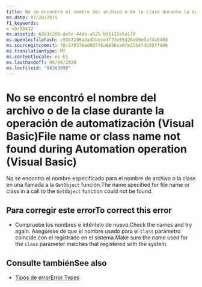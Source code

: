```yaml
---
title: No se encontró el nombre del archivo o de la clase durante la operación de Automation
ms.date: 07/20/2015
f1_keywords:
- vbrID432
ms.assetid: 6883c208-de5e-44da-a525-b50122e5a170
ms.openlocfilehash: c9387286a3a4bbece4f73e05d28eb9e0afda048d
ms.sourcegitcommit: f8c270376ed905f6a8896ce0fe25b4f4b38ff498
ms.translationtype: MT
ms.contentlocale: es-ES
ms.lasthandoff: 06/04/2020
ms.locfileid: "84363090"
---
```

# <a name="file-name-or-class-name-not-found-during-automation-operation-visual-basic"></a><span data-ttu-id="f4dc0-102">No se encontró el nombre del archivo o de la clase durante la operación de automatización (Visual Basic)</span><span class="sxs-lookup"><span data-stu-id="f4dc0-102">File name or class name not found during Automation operation (Visual Basic)</span></span>
<span data-ttu-id="f4dc0-103">No se encontró el nombre especificado para el nombre de archivo o la clase en una llamada a la `GetObject` función.</span><span class="sxs-lookup"><span data-stu-id="f4dc0-103">The name specified for file name or class in a call to the `GetObject` function could not be found.</span></span>  
  
## <a name="to-correct-this-error"></a><span data-ttu-id="f4dc0-104">Para corregir este error</span><span class="sxs-lookup"><span data-stu-id="f4dc0-104">To correct this error</span></span>  
  
- <span data-ttu-id="f4dc0-105">Compruebe los nombres e inténtelo de nuevo.</span><span class="sxs-lookup"><span data-stu-id="f4dc0-105">Check the names and try again.</span></span> <span data-ttu-id="f4dc0-106">Asegúrese de que el nombre usado para el `class` parámetro coincide con el registrado en el sistema.</span><span class="sxs-lookup"><span data-stu-id="f4dc0-106">Make sure the name used for the `class` parameter matches that registered with the system.</span></span>  
  
## <a name="see-also"></a><span data-ttu-id="f4dc0-107">Consulte también</span><span class="sxs-lookup"><span data-stu-id="f4dc0-107">See also</span></span>

- [<span data-ttu-id="f4dc0-108">Tipos de error</span><span class="sxs-lookup"><span data-stu-id="f4dc0-108">Error Types</span></span>](../../programming-guide/language-features/error-types.md)
